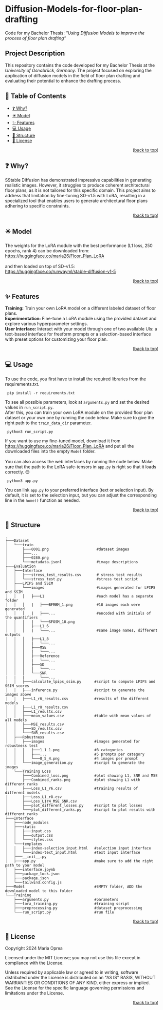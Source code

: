 # Diffusion-Models-for-floor-plan-drafting
Code for my Bachelor Thesis: _"Using Diffusion Models to improve the process of floor plan drafting”_
## Project Description

This repository contains the code developed for my Bachelor Thesis at the *University of Osnabrück, Germany*. The project focused on exploring the application of diffusion models in the field of floor plan drafting and evaluating their potential to enhance the drafting process.

## 📖 Table of Contents
  - [❓ Why?](#-why)
  - [✴️ Model](#model)
  - [✨ Features](#-features)
  - [💻 Usage](#-usage)
  - [💾 Structure](#-structure)
  - [📎 License](#-license)
  <p align="right">(<a href="#top">back to top</a>)</p>

## ❓ Why?
SStable Diffusion has demonstrated impressive capabilities in generating realistic images. However, it struggles to produce coherent architectural floor plans, as it is not tailored for this specific domain. This project aims to address that limitation by fine-tuning SD-v1.5 with LoRA, resulting in a specialized tool that enables users to generate architectural floor plans adhering to specific constraints.<br/> 

<p align="right">(<a href="#top">back to top</a>)</p>

## ✴️ Model <a name="model"></a>
The weights for the LoRA module with the best performance (L1 loss, 250 epochs, rank 4) can be downloaded from: https://huggingface.co/maria26/Floor_Plan_LoRA <br/> 
<br/> 
and then loaded on top of SD-v1.5: https://huggingface.co/runwayml/stable-diffusion-v1-5<br/> 
<p align="right">(<a href="#top">back to top</a>)</p>

## ✨ Features
**Training:** Train your own LoRA model on a different labeled dataset of floor plans. <br/>
**Experimentation:** Fine-tune a LoRA module using the provided dataset and explore various hyperparameter settings. <br/>
**User Interface:** Interact with your model through one of two available UIs: a text-based interface for freeform prompts or a selection-based interface with preset options for customizing your floor plan.
<br/>
<p align="right">(<a href="#top">back to top</a>)</p>

## 💻 Usage
To use the code, you first have to install the required libraries from the requirements.txt.
 ```
  pip install -r requirements.txt
  ```
To see all possible parameters, look at `arguments.py` and set the desired values in `run_script.py`. <br/>
After this, you can train your own LoRA module on the provided floor plan dataset or your own one by running the code below. Make sure to give the right path to the `train_data_dir` parameter.
 ```
  python3 run_script.py 
  ```
If you want to use my fine-tuned model, download it from https://huggingface.co/maria26/Floor_Plan_LoRA and put all the downloaded files into the empty `Model` folder.
<br/>
<br/>
You can also access the web interfaces by running the code below. Make sure that the path to the LoRA safe-tensors in `app.py` is right so that it loads correctly. 😊
<br/>
 ```
  python3 app.py 
  ```
You can link `app.py` to your preferred interface (text or selection input). By default, it is set to the selection input, but you can adjust the corresponding line in the `home()` function as needed.
<p align="right">(<a href="#top">back to top</a>)</p>

## 💾 Structure
<!-- Project Structure -->

    .
    ├───Dataset
    │   └───train
    │       ├───0001.png                      #dataset images
    │       ├───...
    │       ├───0280.png
    │       └───metadata.jsonl                #image descriptions
    ├───Evaluation
    │   ├───Interface
    │   │   ├───stress_test_results.csv       # stress test results
    │   │   └───stress_test.py                #stress test script
    │   ├───LPIPS and SSIM
    │   │   └───images                        #images generated for LPIPS and SSIM
    │   │   │   ├───L1                        #each model has a separate folder
    │   │   │   |   ├───BFMBM_1.png           #10 images each were generated
    │   │   │   |   ├───...                   #encoded with initials of the quantifiers
    │   │   │   |   └───SFOSM_10.png
    │   │   │   ├───L1_6
    │   │   │   |   └───...                   #same image names, different outputs
    │   │   │   ├───L1_8
    │   │   │   |   └───...
    │   │   │   ├───MSE
    │   │   │   |   └───...
    │   │   │   ├───Reference
    │   │   │   |   └───...
    │   │   │   ├───SD
    │   │   │   |   └───...
    │   │   │   └───SNR
    |   |   |       └───...
    │   │   ├───calculate_lpips_ssim.py      #script to compute LPIPS and SSIM scores
    │   │   ├───inference.py                 #script to generate the images above     
    │   │   ├───L1_r6_results.csv            #results of the different models
    │   │   ├───L1_r8_results.csv
    │   │   ├───L1_results.csv
    │   │   ├───mean_values.csv              #table with mean values of all models
    │   │   ├───MSE_results.csv
    │   │   ├───SD_results.csv
    │   │   └───SNR_results.csv
    │   ├───Robustness
    │   │   ├───images                       #images generated for robustness test
    │   │   │   ├───1_1_1.png                #8 categories
    │   │   │   ├───...                      #5 prompts per category
    │   │   │   └───8_5_4.png                #4 images per prompt  
    │   │   └───image_generation.py          #script to generate the images
    │   └───Training Loss
    │       ├───Combined_loss.png            #plot showing L1, SNR and MSE
    │       ├───Combined_ranks.png           #plot showing L1 with different ranks
    │       ├───Loss_L1_r6.csv               #training results of different models
    │       ├───Loss_L1_r8.csv
    │       ├───Loss_L1r4_MSE_SNR.csv
    │       ├───plot_different_losses.py     #script to plot losses
    │       └───plot_different_ranks.py      #script to plot results with different ranks
    ├───Interface
    │   ├───node_modules
    │   ├───static
    │   │   ├───input.css
    │   │   ├───output.css
    │   │   └───styles.css
    │   └───templates
    │   │   ├───index-selection_input.html   #selection input interface
    │   │   └───index-text_input.html        #text input interface
    │   ├───__init__.py
    │   ├───app.py                           #make sure to add the right path to your model
    │   ├───interface.jpynb
    │   ├───package_lock.json
    │   ├───package.json
    │   └───tailwind.config.js
    ├───Model                                #EMPTY folder, ADD the downloaded model to this folder
    └───Training
        ├───arguments.py                     #parameters
        ├───lora_training.py                 #training script
        ├───preprocessing.py                 #dataset preprocessing
        └───run_script.py                    #run file
<p align="right">(<a href="#top">back to top</a>)</p>



## 📎 License
Copyright 2024 Maria Oprea

Licensed under the MIT License;
you may not use this file except in compliance with the License.

Unless required by applicable law or agreed to in writing, software
distributed under the License is distributed on an "AS IS" BASIS,
WITHOUT WARRANTIES OR CONDITIONS OF ANY KIND, either express or implied.
See the License for the specific language governing permissions and
limitations under the License.<br/>
<p align="right">(<a href="#top">back to top</a>)</p>
